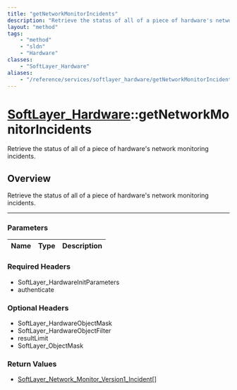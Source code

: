 ```yaml
---
title: "getNetworkMonitorIncidents"
description: "Retrieve the status of all of a piece of hardware's network monitoring incidents."
layout: "method"
tags:
    - "method"
    - "sldn"
    - "Hardware"
classes:
    - "SoftLayer_Hardware"
aliases:
    - "/reference/services/softlayer_hardware/getNetworkMonitorIncidents"
---
```

# [SoftLayer_Hardware](/reference/services/SoftLayer_Hardware)::getNetworkMonitorIncidents


Retrieve the status of all of a piece of hardware's network monitoring incidents.


## Overview 
Retrieve the status of all of a piece of hardware's network monitoring incidents.

-----

### Parameters 
|Name | Type | Description |
| --- | --- | --- |


### Required Headers
* SoftLayer_HardwareInitParameters
* authenticate


### Optional Headers
* SoftLayer_HardwareObjectMask
* SoftLayer_HardwareObjectFilter
* resultLimit
* SoftLayer_ObjectMask

### Return Values
* <a href='/reference/datatypes/SoftLayer_Network_Monitor_Version1_Incident'>SoftLayer_Network_Monitor_Version1_Incident[] </a>





